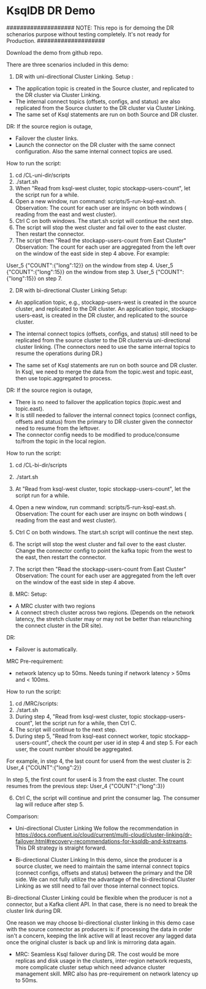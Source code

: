 # KsqlDB DR Demo

####################
NOTE: This repo is for demoing the DR schenarios purpose without testing completely. It's not ready for Production. 
####################

Download the demo from github repo.

There are three scenarios included in this demo:

1. DR with uni-directional Cluster Linking.
Setup :
- The application topic is created in the Source cluster, and replicated to the DR cluster via Cluster Linking. 
- The internal connect topics (offsets, configs, and status) are also replicated from the Source cluster to the DR cluster via Cluster Linking. 
- The same set of Ksql statements are run on both Source and DR cluster.

DR:
If the source region is outage, 
- Failover the cluster links. 
- Launch the connector on the DR cluster with the same connect configuration. Also the same internal connect topics are used. 

How to run the script: 
1. cd <DemoHome>/CL-uni-dir/scripts
2. ./start.sh
3. When "Read from ksql-west cluster, topic stockapp-users-count", let the script run for a while.
4. Open a new window, run command: scripts/5-run-ksql-east.sh.
Observation: 
The count for each user are insync on both windows ( reading from the east and west cluster).
5. Ctrl C on both windows. The start.sh script will continue the next step.
6. The script will stop the west cluster and fail over to the east cluster. Then restart the connector.
7. The script then "Read the stockapp-users-count from East Cluster"
Observation:
The count for each user are aggregated from the left over on the window of the east side in step 4 above. For example:

User_5	{"COUNT":{"long":12}} on the window from step 4.
User_5	{"COUNT":{"long":15}} on the window from step 3.
User_5	{"COUNT":{"long":15}} on step 7.  
 

2. DR with bi-directional Cluster Linking
Setup:
- An application topic, e.g., stockapp-users-west is created in the source cluster, and replicated to the DR cluster. 
An application topic, stockapp-users-east, is created in the DR cluster, and replicated to the source cluster. 

- The internal connect topics (offsets, configs, and status) still need to be replicated from the source cluster to the DR clustervia uni-directional cluster linking. (The connectors need to use the same internal topics to resume the operations during DR.)

- The same set of Ksql statements are run on both source and DR cluster. In Ksql, we need to merge the data from the topic.west and topic.east, then use topic.aggregated to process. 

DR:
If the source region is outage,
- There is no need to failover the application topics (topic.west and topic.east). 
- It is still needed to failover the internal connect topics (connect configs, offsets and status) from the primary to DR cluster given the connector need to resume from the leftover. 
- The connector config needs to be modified to produce/consume to/from the topic in the local region. 


How to run the script:
1. cd <DemoHome>/CL-bi-dir/scripts
2. ./start.sh
3. At "Read from ksql-west cluster, topic stockapp-users-count", let the script run for a while.
4. Open a new window, run command: scripts/5-run-ksql-east.sh.
Observation:
The count for each user are insync on both windows ( reading from the east and west cluster).
5. Ctrl C on both windows. The start.sh script will continue the next step.
6. The script will stop the west cluster and fail over to the east cluster. Change the connector config to point the kafka topic from the west to the east, then restart the connector.
7. The script then "Read the stockapp-users-count from East Cluster"
Observation:
The count for each user are aggregated from the left over on the window of the east side in step 4 above. 


3. MRC:
Setup:
- A MRC cluster with two regions
- A connect strech cluster across two regions. (Depends on the network latency, the stretch cluster may or may not be better than relaunching the connect cluster in the DR site). 

DR:
- Failover is automatically. 

MRC Pre-requirement:
- network latency up to 50ms. Needs tuning if network latency  > 50ms and < 100ms.

How to run the script:
1. cd <DemoHome>/MRC/scripts:
2. ./start.sh
3. During step 4, "Read from ksql-west cluster, topic stockapp-users-count", let the script run for a while, then Ctrl C.
4. The script will continue to the next step. 
5. During step 5, "Read from ksql-east connect worker, topic stockapp-users-count", check the count per user id in step 4 and step 5. For each user, the count number should be aggregated. 

For example, in step 4, the last count for user4 from the west cluster is 2:
User_4	{"COUNT":{"long":2}}

In step 5, the first count for user4 is 3 from the east cluster. The count resumes from the previous step:
User_4	{"COUNT":{"long":3}}

6. Ctrl C, the script will continue and print the consumer lag. The consumer lag will reduce after step 5.   


Comparison:

- Uni-directional Cluster Linking
We follow the recommendation in https://docs.confluent.io/cloud/current/multi-cloud/cluster-linking/dr-failover.html#recovery-recommendations-for-ksqldb-and-kstreams. This DR strategy is straight forward.

- Bi-directional Cluster Linking
In this demo, since the producer is a source cluster, we need to maintain the same internal connect topics (connect configs, offsets and status) between the primary and the DR side. We can not fully utilize the advantage of the bi-directional Cluster Linking as we still need to fail over those internal connect topics. 

Bi-directional Cluster Linking could be flexible when the producer is not a connector, but a Kafka client API. In that case, there is no need to break the cluster link during DR. 

One reason we may choose bi-directional cluster linking in this demo case with the source connector as producers is: if processing the data in order isn't a concern, keeping the link active will at least recover any lagged data once the original cluster is back up and link is mirroring data again.

- MRC:
Seamless Ksql failover during DR. 
The cost would be more replicas and disk usage in the clusters, inter-region network requests, more complicate cluster setup which need advance cluster management skill. MRC also has pre-requirement on network latency up to 50ms. 
